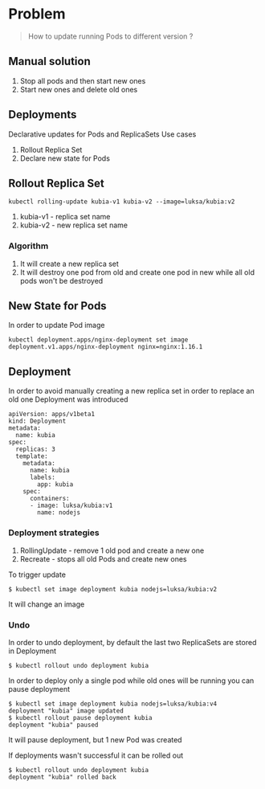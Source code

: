 # Problem
> How to update running Pods to different version ? 
## Manual solution
1. Stop all pods and then start new ones
2. Start new ones and delete old ones
## Deployments
Declarative updates for Pods and ReplicaSets
Use cases
1. Rollout Replica Set
2. Declare new state for Pods

## Rollout Replica Set
```
kubectl rolling-update kubia-v1 kubia-v2 --image=luksa/kubia:v2
```
1. kubia-v1 - replica set name
2. kubia-v2 - new replica set name

### Algorithm
1. It will create a new replica set
2. It will destroy one pod from old and create one pod in new while all old pods won't be destroyed

## New State for Pods
In order to update Pod image
```
kubectl deployment.apps/nginx-deployment set image deployment.v1.apps/nginx-deployment nginx=nginx:1.16.1
```
## Deployment
In order to avoid manually creating a new replica set in order to replace an old one Deployment was introduced
```
apiVersion: apps/v1beta1          
kind: Deployment                  
metadata:
  name: kubia          
spec:
  replicas: 3
  template:
    metadata:
      name: kubia
      labels:
        app: kubia
    spec:
      containers:
      - image: luksa/kubia:v1
        name: nodejs
```
### Deployment strategies
1. RollingUpdate - remove 1 old pod and create a new one
2. Recreate - stops all old Pods and create new ones

To trigger update
```
$ kubectl set image deployment kubia nodejs=luksa/kubia:v2
```
It will change an image

### Undo
In order to undo deployment, by default the last two ReplicaSets are stored in Deployment
```
$ kubectl rollout undo deployment kubia
```
In order to deploy only a single pod while old ones will be running you can pause deployment
```
$ kubectl set image deployment kubia nodejs=luksa/kubia:v4
deployment "kubia" image updated
$ kubectl rollout pause deployment kubia
deployment "kubia" paused
```
It will pause deployment, but 1 new Pod was created

If deployments wasn't successful it can be rolled out
```
$ kubectl rollout undo deployment kubia
deployment "kubia" rolled back
```


